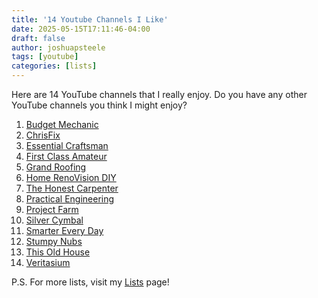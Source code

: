 ```yaml
---
title: '14 Youtube Channels I Like'
date: 2025-05-15T17:11:46-04:00
draft: false
author: joshuapsteele
tags: [youtube]
categories: [lists]
---
```


Here are 14 YouTube channels that I really enjoy. Do you have any other YouTube channels you think I might enjoy?

1. [Budget Mechanic](https://www.youtube.com/@BudgetMechanicHawaii)
2. [ChrisFix](https://www.youtube.com/@ChrisFix)
3. [Essential Craftsman](https://www.youtube.com/@essentialcraftsman)
4. [First Class Amateur](https://www.youtube.com/@First_Class_Amateur)
5. [Grand Roofing](https://www.youtube.com/@GrandRoofingInc)
6. [Home RenoVision DIY](https://www.youtube.com/@HomeRenoVisionDIY)
7. [The Honest Carpenter](https://www.youtube.com/@TheHonestCarpenter)
8. [Practical Engineering](https://www.youtube.com/@PracticalEngineeringChannel)
9. [Project Farm](https://www.youtube.com/@ProjectFarm)
10. [Silver Cymbal](https://www.youtube.com/@SilverCymbal)
11. [Smarter Every Day](https://www.youtube.com/@smartereveryday)
12. [Stumpy Nubs](https://www.youtube.com/@StumpyNubs)
13. [This Old House](https://www.youtube.com/@thisoldhouse)
14. [Veritasium](https://www.youtube.com/@veritasium)

P.S. For more lists, visit my [Lists](/lists) page!